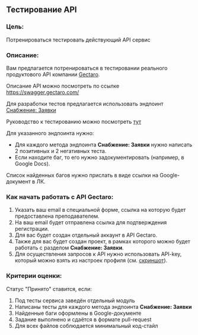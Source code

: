 ## Тестирование API

### Цель:

Потренироваться тестировать действующий API сервис

### Описание:

Вам предлагается потренироваться в тестировании реального продуктового API компании [Gectaro](https://gectaro.com/).

Описание API можно посмотреть по ссылке https://swagger.gectaro.com/

Для разработки тестов предлагается использовать эндпоинт [Снабжение: Заявки](https://swagger.gectaro.com/#/%D0%A1%D0%BD%D0%B0%D0%B1%D0%B6%D0%B5%D0%BD%D0%B8%D0%B5%3A%20%D0%97%D0%B0%D1%8F%D0%B2%D0%BA%D0%B8)

Руководство к тестированию можно посмотреть [тут](https://gectaro.notion.site/API-Gectaro-x-OTUS-68fc9f6513f14f41b1bb5bf10589bbe8?pvs=4)

Для указанного эндпоинта нужно:

- Для каждого метода эндпоинта **Снабжение: Заявки** нужно написать 2 позитивных и 2 негативных теста.
- Если находите баг, то его нужно задокументировать (например, в Google Docs).

Список найденных багов нужно прислать в виде ссылки на Google-документ в ЛК.

### Как начать работать с API Gectaro:

1. Указать ваш email в специальной форме, ссылка на которую будет предоставлена преподавателем.
2. На ваш email будет отправлена ссылка для подтверждения регистрации.
3. Для вас будет создан отдельный аккаунт в API Gectaro.
4. Также для вас будет создан проект, в рамках которого можно будет работать с разделом **Снабжение: Заявки**.
5. Для осуществления запросов к API нужно использовать API-key, который можно взять из настроек профиля (см. [скриншот](Gectaro_API_Key.png)).

### Критерии оценки:

Статус "Принято" ставится, если:

1. Под тесты сервиса заведён отдельный модуль
2. Написаны тесты для каждого метода эндпоинта **Снабжение: Заявки**
3. Найденные баги оформлены в Google-документе
4. Задание выполнено и сдаётся в формате pull-request
5. Для всех файлов соблюдается минимальный код-стайл